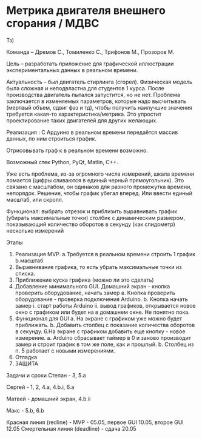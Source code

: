 # Метрика двигателя внешнего сгорания / МДВС

Тз)

Команда – Дремов С., Томиленко С., Трифонов М., Прозоров М.

Цель – разработать приложение для графической иллюстрации экспериментальных данных в реальном времени.

Актуальность – был двигатель стирлинга (сгорел). Физическая модель была сложная и неподвластна для студентов 1 курса. После производства двигатель пытался запустится, но не нет. Проблема заключается в изменяемых параметров, которые надо высчитывать (мертвый объем, сдвиг фаз и тд), чтобы получить наилучшие значения требуется какая-то характеристика/метрика. Это упростит проектирование таких двигателей для других желающих. 

Реализация : 
С Ардуино в реальном времени передаётся массив данных, по ним строиться график. 

Отрисовывать граф к в реальном времени возможно.

Возможный стек Python, PyQt, Matlin, С++.

Уже есть проблема, из-за огромного числа измерений, шкала времени ломается (цифры сливаются в единый черный прямоугольник). Это связано с масштабом, он одинаков для разного промежутка времени, непорядок. Решение, чтобы график убегал вперед.  Или ввести единый масштаб, или скролл.

Функционал:
выбрать отрезок и приблизить
выравнивать график (убирать максимальные точки)
столбик с динамическим размером, показывающий количество оборотов в секунду (как спидометр)
несколько измерений


Этапы
1. Реализация MVP. 
  a.Требуется в реальном времени строить 1 график 
  b.масштаб 
2. Выравнивание графика, то есть убрать максимальные точки из списка.
3. Приближение куска графика (можно ли это сделать)
4. Добавление минимального GUI. Домашний экран - кнопка проверить оборудование, начать замер
  a. Кнопка проверить оборудование - проверка подключения Arduino. 
  b. Кнопка начать замер 
    i. старт работы Arduino
    ii. вывод графиков, открывается новое окно с графиком или будет на в домашнем окне. Не понятно пока.
5. Функционал для GUI
  a. На экране с графиком уже можно будет приближать. 
  b. Добавить столбец с показание количества оборотов в секунду.
6.На экране с графиком добавить еще кнопку - новое измерение.
  a. Arduino сбрасывает таймер в 0 и заново производит замер и строит график в том же поле, как и прошлый. 
  b. Столбец из п. 5 работает с новыми измерениями.
7. Отладка
8. ЗАЩИТА

Задачи и сроки
Степан -  3, 5.a

Сергей - 1, 2, 4.a, 4.b.i, 6.a

Матвей - домашний экран, 4.b.ii

Макс - 5.b, 6.b

Красная линия (redline) - MVP - 05.05, первое GUI 10.05, второе GUI 12.05 
Смертельная линия (deadline) - сдача 20.05 


